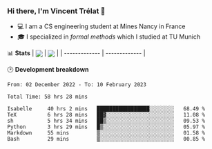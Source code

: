 ### Hi there, I'm Vincent Trélat 👋
 - 💻 I am a CS engineering student at Mines Nancy in France
 - 🎓 I specialized in *formal methods* which I studied at TU Munich

📊 **Stats**
| <img align="center" src="https://readme-stats.clckblog.space/api?username=VTrelat&show_icons=true&include_all_commits=true&theme=tokyonight&hide_border=true" /> | <img align="center" src="https://readme-stats.clckblog.space/api/top-langs/?username=VTrelat&layout=compact&theme=tokyonight&hide_border=true&exclude_repo=ElevatorSimulator" /> |
| ------------- | ------------- |

🕑 **Development breakdown**
<!--START_SECTION:waka-->

```text
From: 02 December 2022 - To: 10 February 2023

Total Time: 58 hrs 28 mins

Isabelle     40 hrs 2 mins   █████████████████░░░░░░░░   68.49 %
TeX          6 hrs 28 mins   ██▓░░░░░░░░░░░░░░░░░░░░░░   11.08 %
sh           5 hrs 34 mins   ██▒░░░░░░░░░░░░░░░░░░░░░░   09.53 %
Python       3 hrs 29 mins   █▒░░░░░░░░░░░░░░░░░░░░░░░   05.97 %
Markdown     55 mins         ▒░░░░░░░░░░░░░░░░░░░░░░░░   01.58 %
Bash         29 mins         ▒░░░░░░░░░░░░░░░░░░░░░░░░   00.85 %
```

<!--END_SECTION:waka-->
